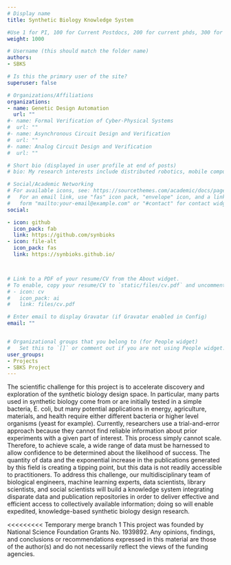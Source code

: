```yaml
---
# Display name
title: Synthetic Biology Knowledge System

#Use 1 for PI, 100 for Current Postdocs, 200 for current phds, 300 for current masters, 400 for current undergrads, 800 for alum postdocs, 810 for alum phds, 820 for alum masters, and 830 for alum undergrads, 900 for tools, 1000 for projects, 900 for tools, 1000 for projects
weight: 1000

# Username (this should match the folder name)
authors:
- SBKS

# Is this the primary user of the site?
superuser: false

# Organizations/Affiliations
organizations:
- name: Genetic Design Automation
  url: ""
#- name: Formal Verification of Cyber-Physical Systems
#  url: ""
#- name: Asynchronous Circuit Design and Verification
#  url: ""
#- name: Analog Circuit Design and Verification
#  url: ""

# Short bio (displayed in user profile at end of posts)
# bio: My research interests include distributed robotics, mobile computing and programmable matter.

# Social/Academic Networking
# For available icons, see: https://sourcethemes.com/academic/docs/page-builder/#icons
#   For an email link, use "fas" icon pack, "envelope" icon, and a link in the
#   form "mailto:your-email@example.com" or "#contact" for contact widget.
social:

- icon: github
  icon_pack: fab
  link: https://github.com/synbioks
- icon: file-alt
  icon_pack: fas
  link: https://synbioks.github.io/



# Link to a PDF of your resume/CV from the About widget.
# To enable, copy your resume/CV to `static/files/cv.pdf` and uncomment the lines below.
# - icon: cv
#   icon_pack: ai
#   link: files/cv.pdf

# Enter email to display Gravatar (if Gravatar enabled in Config)
email: ""


# Organizational groups that you belong to (for People widget)
#   Set this to `[]` or comment out if you are not using People widget.
user_groups:
- Projects
- SBKS Project
---
```


The scientific challenge for this project is to accelerate discovery and exploration of the synthetic biology design space. In particular, many parts used in synthetic biology come from or are initially tested in a simple bacteria, E. coli, but many potential applications in energy, agriculture, materials, and health require either different bacteria or higher level organisms (yeast for example). Currently, researchers use a trial-and-error approach because they cannot find reliable information about prior experiments with a given part of interest. This process simply cannot scale. Therefore, to achieve scale, a wide range of data must be harnessed to allow confidence to be determined about the likelihood of success. The quantity of data and the exponential increase in the publications generated by this field is creating a tipping point, but this data is not readily accessible to practitioners. To address this challenge, our multidisciplinary team of biological engineers, machine learning experts, data scientists, library scientists, and social scientists will build a knowledge system integrating disparate data and publication repositories in order to deliver effective and efficient access to collectively available information; doing so will enable expedited, knowledge-based synthetic biology design research.

<<<<<<<<< Temporary merge branch 1
This project was founded by National Science Foundation Grants No. 1939892. Any opinions, findings, and conclusions or recommendations expressed in this material are those of the author(s) and do not necessarily reflect the views of the funding agencies.
